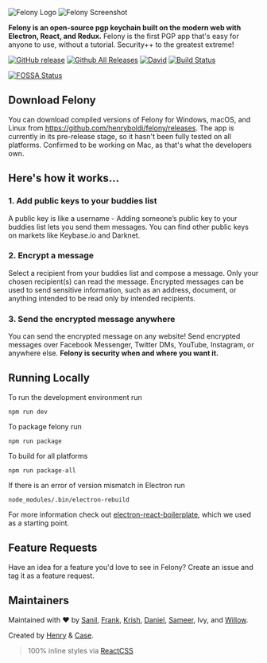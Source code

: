 ![Felony Logo](http://i.imgur.com/gqG7XoQ.png)
![Felony Screenshot](http://i.imgur.com/0e1ZOLp.png)

**Felony is an open-source pgp keychain built on the modern web with Electron, React, and Redux.** Felony is the first PGP app that's easy for anyone to use, without a tutorial. Security++ to the greatest extreme!

[![GitHub release](https://img.shields.io/github/release/henryboldi/felony.svg?maxAge=2592000)]()
[![Github All Releases](https://img.shields.io/github/downloads/henryboldi/felony/total.svg?maxAge=2592000)]()
[![David](https://david-dm.org/henryboldi/felony.svg)]()
[![Build Status](https://travis-ci.org/henryboldi/felony.svg?branch=master)](https://travis-ci.org/henryboldi/felony)

[![FOSSA Status](https://app.fossa.io/api/projects/git%2Bhttps%3A%2F%2Fgithub.com%2Fhenryboldi%2Ffelony.svg?size=large)](https://app.fossa.io/projects/git%2Bhttps%3A%2F%2Fgithub.com%2Fhenryboldi%2Ffelony?ref=badge_large)

## Download Felony
You can download compiled versions of Felony for Windows, macOS, and Linux from https://github.com/henryboldi/felony/releases. The app is currently in its pre-release stage, so it hasn't been fully tested on all platforms. Confirmed to be working on Mac, as that's what the developers own.

## Here's how it works...
### 1. Add public keys to your buddies list
A public key is like a username - Adding someone’s public key to your buddies list lets you send them messages. You can find other public keys on markets like Keybase.io and Darknet.
### 2. Encrypt a message
Select a recipient from your buddies list and compose a message. Only your chosen recipient(s) can read the message. Encrypted messages can be used to send sensitive information, such as an address, document, or anything intended to be read only by intended recipients.
### 3. Send the encrypted message anywhere
You can send the encrypted message on any website! Send encrypted messages over Facebook Messenger, Twitter DMs, YouTube, Instagram, or anywhere else. **Felony is security when and where you want it.**

## Running Locally
To run the development environment run
```
npm run dev
```
To package felony run
```
npm run package
```
To build for all platforms
```
npm run package-all
```
If there is an error of version mismatch in Electron run
```
node_modules/.bin/electron-rebuild
```
For more information check out [electron-react-boilerplate](https://github.com/chentsulin/electron-react-boilerplate), which we used as a starting point.

## Feature Requests
Have an idea for a feature you'd love to see in Felony? Create an issue and tag it as a feature request.

## Maintainers

Maintained with ❤️ by [Sanil](https://github.com/TechyPeople), [Frank](https://github.com/frankcash), [Krish](https://github.com/KrishMunot), [Daniel](https://github.com/Arthelon), [Sameer](https://github.com/samkho10), Ivy, and [Willow](https://github.com/istx25).

Created by [Henry](https://github.com/henryboldi) & [Case](https://github.com/casesandberg).

> 100% inline styles via [ReactCSS](http://reactcss.com/)
